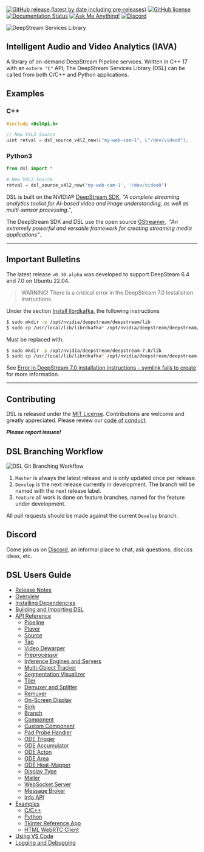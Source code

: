 [![GitHub release (latest by date including pre-releases)](https://img.shields.io/github/v/release/prominenceai/deepstream-services-library?include_prereleases)](https://github.com/canammex-tech/deepstream-services-library/releases)
[![GitHub license](https://img.shields.io/github/license/Naereen/StrapDown.js.svg)](https://github.com/prominenceai/deepstream-services-library/blob/master/LICENSE)
[![Documentation Status](https://readthedocs.org/projects/ansicolortags/badge/?version=latest)](https://github.com/prominenceai/deepstream-services-library/blob/master/docs/overview.md)
[![Ask Me Anything!](https://img.shields.io/badge/Ask%20me-anything-1abc9c.svg)](https://github.com/prominenceai/deepstream-services-library/issues/new/choose)
[![Discord](https://img.shields.io/discord/750454524849684540)](https://discord.gg/MJvY9jjpAK)

![DeepStream Services Library](/Images/dsl-github-banner.png)

## Intelligent Audio and Video Analytics (IAVA)
A library of on-demand DeepStream Pipeline services. Written in C++ 17 with an `extern "C"` API, The DeepStream Services Library (DSL) can be called from both C/C++ and Python applications.

## Examples

### C++

```C++
#include <DslApi.h>

// New V4L2 Source
uint retval = dsl_source_v4l2_new(L"my-web-cam-1", L"/dev/video0");
```

### Python3

```Python
from dsl import *

# New V4L2 Source
retval = dsl_source_v4l2_new('my-web-cam-1', '/dev/video0')
```

DSL is built on the NVIDIA® [DeepStream SDK](https://developer.nvidia.com/deepstream-sdk), _"A complete streaming analytics toolkit for AI-based video and image understanding, as well as multi-sensor processing."_,

The DeepStream SDK and DSL use the open source [GStreamer](https://gstreamer.freedesktop.org/),  _"An extremely powerful and versatile framework for creating streaming media applications"_.

---

## Important Bulletins
The latest release `v0.30.alpha` was developed to support DeepSteam 6.4 and 7.0 on Ubuntu 22.04. 

> WARNING! There is a cricical error in the DeepStream 7.0 Installation Instructions.

Under the section [Install librdkafka](https://docs.nvidia.com/metropolis/deepstream/dev-guide/text/DS_Installation.html#install-librdkafka-to-enable-kafka-protocol-adaptor-for-message-broker), the following instructions
```bash
$ sudo mkdir -p /opt/nvidia/deepstream/deepstream/lib
$ sudo cp /usr/local/lib/librdkafka* /opt/nvidia/deepstream/deepstream/lib
```
Must be replaced with.
```bash
$ sudo mkdir -p /opt/nvidia/deepstream/deepstream-7.0/lib
$ sudo cp /usr/local/lib/librdkafka* /opt/nvidia/deepstream/deepstream-7.0/lib
```
See [Error in DeepStream 7.0 installation instructions - symlink fails to create](https://forums.developer.nvidia.com/t/error-in-deepstream-7-0-installation-instructions-symlink-fails-to-create/296026) for more information.

---

## Contributing

DSL is released under the [MIT License](LICENSE). Contributions are welcome and greatly appreciated. Please review our [code of conduct](/CODE_OF_CONDUCT.md).

***Please report issues!***

## DSL Branching Workflow

![DSL Git Branching Workflow](/Images/dsl-branching-workflow.png)

1. `Master` is always the latest release and is only updated once per release.
2. `Develop` is the next release currently in development. The branch will be named with the next release label.
3. `Feature` all work is done on feature branches, named for the feature under development. 

All pull requests should be made against the current `Develop` branch.

## Discord
Come join us on [Discord](https://discord.gg/MJvY9jjpAK), an informal place to chat, ask questions, discuss ideas, etc.

## DSL Users Guide

* [Release Notes](/Release%20Notes/dsl-releases.md)
* [Overview](/docs/overview.md)
* [Installing Dependencies](/docs/installing-dependencies.md)
* [Building and Importing DSL](/docs/building-dsl.md)
* [API Reference](/docs/api-reference-list.md)
  * [Pipeline](/docs/api-pipeline.md)
  * [Player](/docs/api-player.md)
  * [Source](/docs/api-source.md)
  * [Tap](/docs/api-tap.md)
  * [Video Dewarper](/docs/api-dewarper.md)
  * [Preprocessor](/docs/api-preproc.md)
  * [Inference Engines and Servers](/docs/api-infer.md)
  * [Multi-Object Tracker](/docs/api-tracker.md)
  * [Segmentation Visualizer](/docs/api-segvisual.md)
  * [Tiler](/docs/api-tiler.md)
  * [Demuxer and Splitter](/docs/api-tee.md)
  * [Remuxer](/docs/api-remuxer.md)
  * [On-Screen Display](/docs/api-osd.md)
  * [Sink](/docs/api-sink.md)
  * [Branch](/docs/api-branch.md)
  * [Component](/docs/api-component.md)
  * [Custom Component](/docs/api-gst.md)
  * [Pad Probe Handler](/docs/api-pph.md)
  * [ODE Trigger](/docs/api-ode-trigger.md)
  * [ODE Accumulator](/docs/api-ode-accumulator.md)
  * [ODE Acton](/docs/api-ode-action.md)
  * [ODE Area](/docs/api-ode-area.md)
  * [ODE Heat-Mapper](/docs/api-ode-heat-mapper.md)
  * [Display Type](/docs/api-display-type.md)
  * [Mailer](/docs/api-mailer.md)
  * [WebSocket Server](/docs/api-ws-server.md)
  * [Message Broker](/docs/api-msg-broker.md)
  * [Info API](/docs/api-info.md)
* [Examples](/docs/examples.md)
  * [C/C++](/docs/examples-cpp.md)
  * [Python](/docs/examples-python.md)
  * [Tkinter Reference App](/docs/examples-tkinter.md)
  * [HTML WebRTC Client](/docs/examples-webrtc-html.md)
* [Using VS Code](/docs/vscode.md)
* [Logging and Debugging](/docs/debugging-dsl.md)
